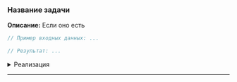 ### Название задачи

**Описание:** Если оно есть

```ts
// Пример входных данных: ...

// Результат: ...
```

<details><summary>Реализация</summary>

```ts

...

```

- **Объяснение:**

</details>

<hr />

